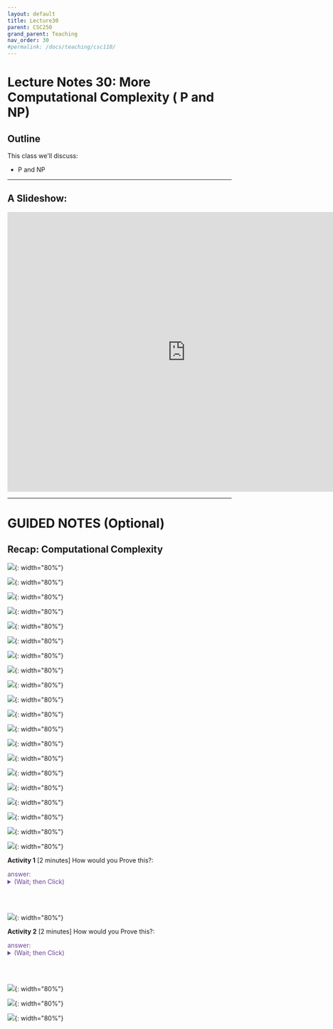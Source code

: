 ```yaml
---
layout: default
title: Lecture30
parent: CSC250
grand_parent: Teaching
nav_order: 30
#permalink: /docs/teaching/csc110/
---  
```


Lecture Notes 30: More Computational Complexity ( P and NP)
==================================================================

  

Outline
-------

This class we'll discuss:

* P and NP

  

* * *

A Slideshow:
---------------

<iframe src="https://docs.google.com/presentation/d/e/2PACX-1vSyVBNbEwxb__rZmFUDfX0ZP9JtPQaYFoloNPzlQgz1NyCPcFZJZ40N2ymyFbwvT6_DVNOdSipY_Sbd/embed?start=false&loop=false&delayms=60000" frameborder="0" width="800" height="629" allowfullscreen="true" mozallowfullscreen="true" webkitallowfullscreen="true"></iframe>

---



GUIDED NOTES (Optional)
=======================

  

Recap: Computational Complexity
-------------------------------

  
  
![](../../../assets/images/csc250/lecture31/NPC-02.png){: width="80%"}   
  
  
  
![](../../../assets/images/csc250/lecture31/NPC-03.png){: width="80%"}   
  
  
  
![](../../../assets/images/csc250/lecture31/NPC-04.png){: width="80%"}   
  
  
  
![](../../../assets/images/csc250/lecture31/NPC-05.png){: width="80%"}   
  
  
  
![](../../../assets/images/csc250/lecture31/NPC-06.png){: width="80%"}   
  
  
  
![](../../../assets/images/csc250/lecture31/NPC-07.png){: width="80%"}   
  
  
  
![](../../../assets/images/csc250/lecture31/NPC-08.png){: width="80%"}   
  
  
  
![](../../../assets/images/csc250/lecture31/NPC-09.png){: width="80%"}   
  
  
  
![](../../../assets/images/csc250/lecture31/NPC-10.png){: width="80%"}   
  
  
  
![](../../../assets/images/csc250/lecture31/NPC-11.png){: width="80%"}   
  
  
  
![](../../../assets/images/csc250/lecture31/NPC-12.png){: width="80%"}   
  
  
  
![](../../../assets/images/csc250/lecture31/NPC-13.png){: width="80%"}   
  
  
  
![](../../../assets/images/csc250/lecture31/NPC-14.png){: width="80%"}   
  
  
  
![](../../../assets/images/csc250/lecture31/NPC-15.png){: width="80%"}   
  
  
  
![](../../../assets/images/csc250/lecture31/NPC-16.png){: width="80%"}   
  
  
  
![](../../../assets/images/csc250/lecture31/NPC-17.png){: width="80%"}   
  
  
  
![](../../../assets/images/csc250/lecture31/NPC-18.png){: width="80%"}   
  
  
  
![](../../../assets/images/csc250/lecture31/NPC-19.png){: width="80%"}   
  
  
  
![](../../../assets/images/csc250/lecture31/NPC-20.png){: width="80%"}   
  
  
  
![](../../../assets/images/csc250/lecture31/NPC-21.png){: width="80%"}   
  

**Activity 1** \[2 minutes\] How would you Prove this?:  
  
<div class="container mx-lg-5">
  <span style='color:#6f439a'>answer: 
    <details><summary>(Wait; then Click)</summary>
      <p>
To show a language is in NP using a verifier:  

  <ul>
      <li>Specify a certificate that can be used with a verifier to decide the language.  </li>
      <li>Give a verifier that uses that certificate to verify membership in the given language.  </li>
      <li>Prove that the language recognized by the verifier is the given language and that the verifier runs in polynomial time.</li>
  </ul>


<b>Certificate</b>: a graph and a set of k vertices we claim is a cliquebr Verifier: loop over all pairs in the set and check to make sure there’s an edge between them, and if so: ACCEPT - O(k^2) (can’t be bigger than n^2)
      </p>
    </details>
  </span>
</div> 

<br><br>
  
![](../../../assets/images/csc250/lecture31/NPC-22.png){: width="80%"}   
  

**Activity 2** \[2 minutes\] How would you Prove this?: 

<div class="container mx-lg-5">
  <span style='color:#6f439a'>answer: 
    <details><summary>(Wait; then Click)</summary>
      <p>
<b>Nondeterminism</b>: we can try multiple “branches” of computation at once  
  
The trick: each branch can only take polynomial time  
  
Nondeterministically test all subsets of vertices. On each subset:  
loop over all pairs in the (sub)set and check to make sure there’s an edge between them, and if so: ACCEPT - O(n^2)  
if no branch accepts REJECT  
  
  
Guaranteed to halt? YES (there’s nowhere to get stuck)  
  
What would happen if we tried to serialize all the branches?  

  <ul>
      <li>how many possible subsets do we have to check? $2^n$ <-- not polynomial anymore  </li>
      <li>note: this just means that this particular algorithm doesn’t run in polynomial time, but it turns out we haven’t been able to find any polynomial-time deciders for this language</li>
  </ul>
      </p>
    </details>
  </span>
</div> 

<br><br>

  
![](../../../assets/images/csc250/lecture31/NPC-23.png){: width="80%"}   
  
  
  
![](../../../assets/images/csc250/lecture31/NPC-24.png){: width="80%"}   
  
  
  
![](../../../assets/images/csc250/lecture31/NPC-25.png){: width="80%"} 